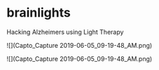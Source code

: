 # brainlights
Hacking Alzheimers using Light Therapy


![](Capto_Capture 2019-06-05_09-19-48_AM.png)

![](Capto_Capture 2019-06-05_09-19-48_AM.png)
